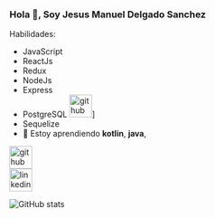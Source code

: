### Hola 👋, Soy Jesus Manuel Delgado Sanchez


Habilidades:
- JavaScript
- ReactJs
- Redux
- NodeJs
- Express
- PostgreSQL [<img src='[https://cdn.jsdelivr.net/npm/simple-icons@3.0.1/icons/github.svg](https://raw.githubusercontent.com/devicons/devicon/master/icons/postgresql/postgresql-original-wordmark.svg)' alt='github' height='40'>](https://github.com/m6nuel)]
- Sequelize
- 🌱 Estoy aprendiendo **kotlin**, **java**,  


[<img src='https://cdn.jsdelivr.net/npm/simple-icons@3.0.1/icons/github.svg' alt='github' height='40'>](https://github.com/m6nuel)  
[<img src='https://raw.githubusercontent.com/rahuldkjain/github-profile-readme-generator/master/src/images/icons/Social/linked-in-alt.svg' alt='linkedin' height='40'>](https://www.linkedin.com/in/https://www.linkedin.com/in/m6nuel//)  

![GitHub stats](https://github-readme-stats.vercel.app/api?username=m6nuel&show_icons=true)  
